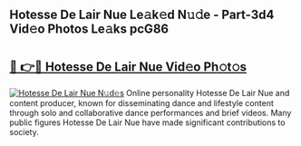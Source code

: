 ## Hotesse De Lair Nue Le𝚊k𝚎d N𝚞𝚍e - Part-3d4 Vid𝚎o Photos Le𝚊ks pcG86

# <h2><a href="http://fb8dn3.evod.top/?m=Hotesse+De+Lair+Nue">🔗 👉🔴 Hotesse De Lair Nue Vid𝚎o Ph𝚘t𝚘s</a></h2>

[![Hotesse De Lair Nue N𝚞d𝚎s](https://i.imgur.com/8V9OHl7.gif)](http://fb8dn3.evod.top/?m=Hotesse+De+Lair+Nue)
Online personality Hotesse De Lair Nue and content producer, known for disseminating dance and lifestyle content through solo and collaborative dance performances and brief videos. Many public figures Hotesse De Lair Nue have made significant contributions to society. 
